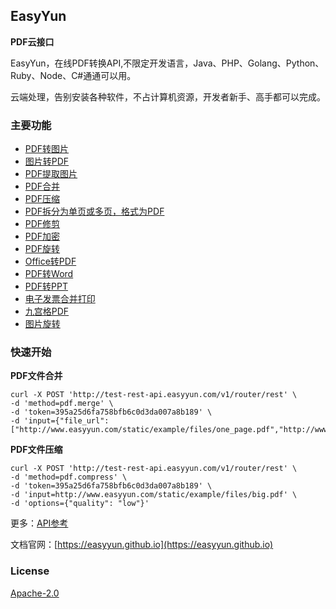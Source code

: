 ## EasyYun

**PDF云接口**

EasyYun，在线PDF转换API,不限定开发语言，Java、PHP、Golang、Python、Ruby、Node、C#通通可以用。

云端处理，告别安装各种软件，不占计算机资源，开发者新手、高手都可以完成。

### **主要功能**


- [PDF转图片](https://easyyun.github.io/api/pdf.split-to-image.html)
- [图片转PDF](https://easyyun.github.io/api/pdf.image-to-pdf.html)
- [PDF提取图片](https://easyyun.github.io/api/pdf.pdf-extract-image.html)
- [PDF合并](https://easyyun.github.io/api/pdf.merge.html)
- [PDF压缩](https://easyyun.github.io/api/pdf.compress.html)
- [PDF拆分为单页或多页，格式为PDF](https://easyyun.github.io/api/pdf.split-to-pdf.html)
- [PDF修剪](https://easyyun.github.io/api/pdf.trim.html)
- [PDF加密](https://easyyun.github.io/api/pdf.encrypt.html)
- [PDF旋转](https://easyyun.github.io/api/pdf.rotate.html)
- [Office转PDF](https://easyyun.github.io/api/pdf.offcie-to-pdf.html)
- [PDF转Word](https://easyyun.github.io/api/pdf.pdf-to-doc.html)
- [PDF转PPT](https://easyyun.github.io/api/pdf.pdf-to-pptx.html)
- [电子发票合并打印](https://easyyun.github.io/api/pdf.pdf-2a5-to-a4.html)
- [九宫格PDF](https://easyyun.github.io/api/pdf.pdf-to-grid.html)
- [图片旋转](https://easyyun.github.io/api/img.img-rotate.html)

### **快速开始**

**PDF文件合并**

```shell
curl -X POST 'http://test-rest-api.easyyun.com/v1/router/rest' \
-d 'method=pdf.merge' \
-d 'token=395a25d6fa758bfb6c0d3da007a8b189' \
-d 'input={"file_url":["http://www.easyyun.com/static/example/files/one_page.pdf","http://www.easyyun.com/static/example/files/two_pages.pdf"]}'
```


**PDF文件压缩**

```shell
curl -X POST 'http://test-rest-api.easyyun.com/v1/router/rest' \
-d 'method=pdf.compress' \
-d 'token=395a25d6fa758bfb6c0d3da007a8b189' \
-d 'input=http://www.easyyun.com/static/example/files/big.pdf' \
-d 'options={"quality": "low"}'
```

更多：[API参考](https://easyyun.github.io/api/base.html)

文档官网：[https://easyyun.github.io](https://easyyun.github.io)

### License

[Apache-2.0](https://www.apache.org/licenses/LICENSE-2.0)



